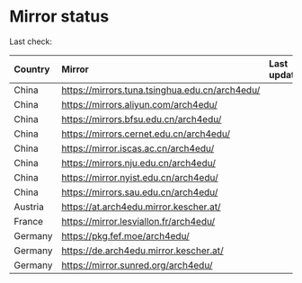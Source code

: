 <script src="./time.js"></script>
# Mirror status
Last check: <script type="text/javascript">localize(1738494976.8734636);</script>

|Country|Mirror|Last update|
|:------|:-----|:----------|
|China|https://mirrors.tuna.tsinghua.edu.cn/arch4edu/|<script type="text/javascript">localize(1738434932);</script>|
|China|https://mirrors.aliyun.com/arch4edu/|<script type="text/javascript">localize(1738478224);</script>|
|China|https://mirrors.bfsu.edu.cn/arch4edu/|<script type="text/javascript">localize(1738434932);</script>|
|China|https://mirrors.cernet.edu.cn/arch4edu/|<script type="text/javascript">localize(1738434932);</script>|
|China|https://mirror.iscas.ac.cn/arch4edu/|<script type="text/javascript">localize(1738434932);</script>|
|China|https://mirrors.nju.edu.cn/arch4edu/|<script type="text/javascript">localize(1738391822);</script>|
|China|https://mirror.nyist.edu.cn/arch4edu/|<script type="text/javascript">localize(1738434932);</script>|
|China|https://mirrors.sau.edu.cn/arch4edu/|<script type="text/javascript">localize(1731653531);</script>|
|Austria|https://at.arch4edu.mirror.kescher.at/|<script type="text/javascript">localize(1738434932);</script>|
|France|https://mirror.lesviallon.fr/arch4edu/|<script type="text/javascript">localize(1738434932);</script>|
|Germany|https://pkg.fef.moe/arch4edu/|<script type="text/javascript">localize(1738434932);</script>|
|Germany|https://de.arch4edu.mirror.kescher.at/|<script type="text/javascript">localize(1738434932);</script>|
|Germany|https://mirror.sunred.org/arch4edu/|<script type="text/javascript">localize(1738434932);</script>|

<script src="./tablefilter/tablefilter.js"></script>
<script src="./table.js"></script>